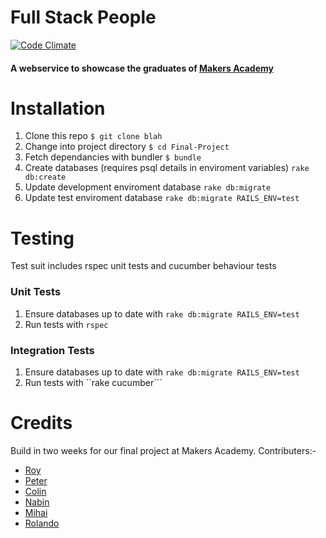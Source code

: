 # Full Stack People

[![Code Climate](https://codeclimate.com/github/CrowdHailer/Final-Project.png)](https://codeclimate.com/github/CrowdHailer/Final-Project)

#### A webservice to showcase the graduates of [Makers Academy](http://www.makersacademy.com/)

# Installation
1. Clone this repo ```$ git clone blah```
2. Change into project directory ```$ cd Final-Project```
3. Fetch dependancies with bundler ```$ bundle```
4. Create databases (requires psql details in enviroment variables) ```rake db:create```
5. Update development enviroment database ```rake db:migrate```
6. Update test enviroment database ```rake db:migrate RAILS_ENV=test```

# Testing
Test suit includes rspec unit tests and cucumber behaviour tests

### Unit Tests
1. Ensure databases up to date with ```rake db:migrate RAILS_ENV=test```
2. Run tests with ```rspec```


### Integration Tests
1. Ensure databases up to date with ```rake db:migrate RAILS_ENV=test```
2. Run tests with ``rake cucumber```

# Credits
Build in two weeks for our final project at Makers Academy. Contributers:-

- [Roy](http://ma-student-directory.herokuapp.com/user/Roy-Gardiner)
- [Peter](http://ma-student-directory.herokuapp.com/user/CrowdHailer)
- [Colin](http://ma-student-directory.herokuapp.com/user/ColinFrankish)
- [Nabin](http://ma-student-directory.herokuapp.com/user/nabin369)
- [Mihai](http://ma-student-directory.herokuapp.com/user/MihaiLiviuCojocar)
- [Rolando](http://ma-student-directory.herokuapp.com/user/Rolando-Barbella)